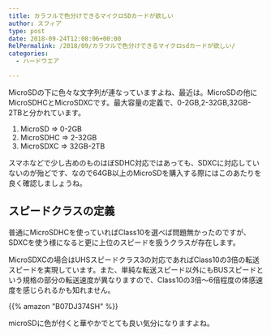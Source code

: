 ```yaml
---
title: カラフルで色分けできるマイクロSDカードが欲しい
author: スフィア
type: post
date: 2018-09-24T12:08:06+00:00
RelPermalink: /2018/09/カラフルで色分けできるマイクロsdカードが欲しい/
categories:
  - ハードウエア

---
```

MicroSDの下に色々な文字列が連なっていますよね、最近は。MicroSDの他にMicroSDHCとMicroSDXCです。最大容量の定義で、0-2GB,2-32GB,32GB-2TBと分かれています。

1. MicroSD            =>  0-2GB
1. MicroSDHC      =>  2-32GB
1. MicroSDXC      =>  32GB-2TB

スマホなどで少し古めのものはぼSDHC対応ではあっても、SDXCに対応していないのが殆どです、なので64GB以上のMicroSDを購入する際にはこのあたりを良く確認しましょうね。

## スピードクラスの定義

普通にMicroSDHCを使っていればClass10を選べば問題無かったのですが、SDXCを使う様になると更に上位のスピードを扱うクラスが存在します。

MicroSDXCの場合はUHSスピードクラス3の対応であればClass10の3倍の転送スピードを実現しています。また、単純な転送スピード以外にもBUSスピードという規格の部分の転送速度が異なりますので、Class10の3倍～6倍程度の体感速度を感じられるかも知れません。

{{% amazon "B07DJ374SH" %}}


microSDに色が付くと華やかでとても良い気分になりますよね。